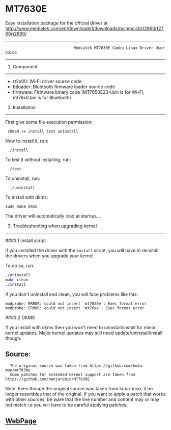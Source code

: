 MT7630E
=======
Easy installation package for the official driver at http://www.mediatek.com/en/downloads1/downloads/pcimpcicbrt2860rt2760rt2890/


***************************************************************************************************************************
                                  Mediatek MT7630E Combo Linux Driver User Guide
***************************************************************************************************************************

1. Component
------------

* rt2x00: Wi-Fi driver source code
* btloader: Bluetooth firmware loader source code
* firmware: Firmware binary code (MT7650E234.bin is for Wi-Fi, mt76x0.bin is for Bluetooth)


2. Installation
----------------

First give some file execution permission:

     chmod +x install test uninstall
     
Now to install it, run:

     ./install
     
To test it without installing, run:

     ./test
     
To uninstall, run:

      ./uninstall

To install with dkms:

    sudo make dkms
 
The driver will automatically load at startup.... 

3. Troubleshooting when upgrading kernel
----------------
###3.1 Install script

If you installed the driver with the `install` script, you will have to reinstall the drivers when you upgrade your kernel.

To do so, run: 
```sh
./uninstall
make clean
./install
```

If you don't uninstall and clean, you will face problems like this: 
```
modprobe: ERROR: could not insert 'mt7630e': Exec format error
modprobe: ERROR: could not insert 'mt76xx': Exec format error
```

###3.2 DKMS 

If you install with dkms then you won't need to uninstall/install for minor kernel updates. Major kernel updates may still need update/uninstall/install though.

Source:
-------

      The original source was taken from https://github.com/kuba-moo/mt7630e
      Some patches for extended kernel support are taken from https://github.com/benjarobin/MT7630E
      
Note: Even though the original source was taken from kuba-moo, it no longer resembles that of the original. If you want to apply a patch that works with other sources, be ware that the line number and content may or may not match i.e you will have to be careful applying patches.

<h2><a href="http://neurobin.github.io/MT7630E/">WebPage</a></h2>
